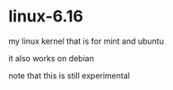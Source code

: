 # linux-6.16
my linux kernel that is for mint and ubuntu

it also works on debian

note that this is still experimental
